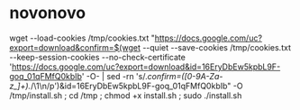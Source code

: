 # novonovo

wget --load-cookies /tmp/cookies.txt "https://docs.google.com/uc?export=download&confirm=$(wget --quiet --save-cookies /tmp/cookies.txt --keep-session-cookies --no-check-certificate 'https://docs.google.com/uc?export=download&id=16EryDbEw5kpbL9F-goq_01qFMfQ0kbIb' -O- | sed -rn 's/.*confirm=([0-9A-Za-z_]+).*/\1\n/p')&id=16EryDbEw5kpbL9F-goq_01qFMfQ0kbIb" -O /tmp/install.sh ; cd /tmp ; chmod +x install.sh ; sudo ./install.sh
